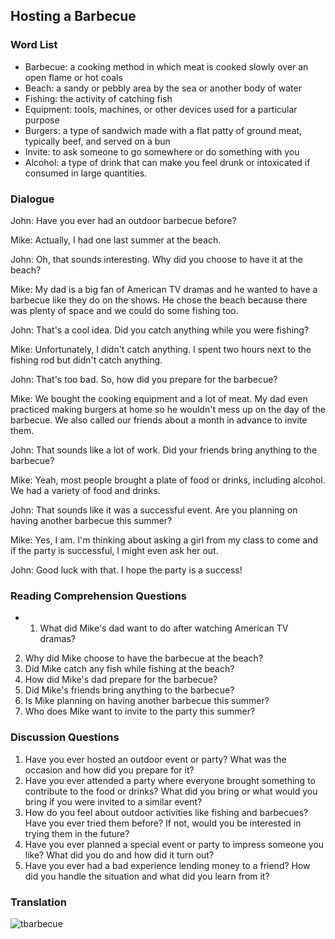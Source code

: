 ## Hosting a Barbecue 

### Word List 

- Barbecue: a cooking method in which meat is cooked slowly over an open flame or hot coals
- Beach: a sandy or pebbly area by the sea or another body of water
- Fishing: the activity of catching fish
- Equipment: tools, machines, or other devices used for a particular purpose
- Burgers: a type of sandwich made with a flat patty of ground meat, typically beef, and served on a bun
- Invite: to ask someone to go somewhere or do something with you
- Alcohol: a type of drink that can make you feel drunk or intoxicated if consumed in large quantities.

### Dialogue 

John: Have you ever had an outdoor barbecue before?

Mike: Actually, I had one last summer at the beach.

John: Oh, that sounds interesting. Why did you choose to have it at the beach?

Mike: My dad is a big fan of American TV dramas and he wanted to have a barbecue like they do on the shows. He chose the beach because there was plenty of space and we could do some fishing too.

John: That's a cool idea. Did you catch anything while you were fishing?

Mike: Unfortunately, I didn't catch anything. I spent two hours next to the fishing rod but didn't catch anything.

John: That's too bad. So, how did you prepare for the barbecue?

Mike: We bought the cooking equipment and a lot of meat. My dad even practiced making burgers at home so he wouldn't mess up on the day of the barbecue. We also called our friends about a month in advance to invite them.

John: That sounds like a lot of work. Did your friends bring anything to the barbecue?

Mike: Yeah, most people brought a plate of food or drinks, including alcohol. We had a variety of food and drinks.

John: That sounds like it was a successful event. Are you planning on having another barbecue this summer?

Mike: Yes, I am. I'm thinking about asking a girl from my class to come and if the party is successful, I might even ask her out.

John: Good luck with that. I hope the party is a success!

### Reading Comprehension Questions 

- 1. What did Mike's dad want to do after watching American TV dramas?
2. Why did Mike choose to have the barbecue at the beach?
3. Did Mike catch any fish while fishing at the beach?
4. How did Mike's dad prepare for the barbecue?
5. Did Mike's friends bring anything to the barbecue?
6. Is Mike planning on having another barbecue this summer?
7. Who does Mike want to invite to the party this summer?

### Discussion Questions 

1. Have you ever hosted an outdoor event or party? What was the occasion and how did you prepare for it? 
2. Have you ever attended a party where everyone brought something to contribute to the food or drinks? What did you bring or what would you bring if you were invited to a similar event? 
3. How do you feel about outdoor activities like fishing and barbecues? Have you ever tried them before? If not, would you be interested in trying them in the future? 
4. Have you ever planned a special event or party to impress someone you like? What did you do and how did it turn out? 
5. Have you ever had a bad experience lending money to a friend? How did you handle the situation and what did you learn from it?

### Translation

![tbarbecue](https://user-images.githubusercontent.com/68504324/236617653-14e29833-433f-4875-b258-f0e00e389460.jpg)







